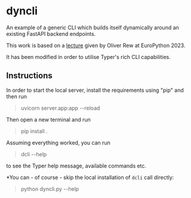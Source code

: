 # dyncli
An example of a generic CLI which builds itself dynamically around an existing FastAPI backend endpoints.

This work is based on a [lecture](https://ep2023.europython.eu/session/designing-a-human-friendly-cli-for-api-driven-infrastructure) given by Oliver Rew at EuroPython 2023.

It has been modified in order to utilise Typer's rich CLI capabilities.

## Instructions
In order to start the local server, install the requirements using "pip" and then run
> uvicorn server.app:app --reload

Then open a new terminal and run
> pip install .

Assuming everything worked, you can run
> dcli --help

to see the Typer help message, available commands etc.


*You can - of course - skip the local installation of `dcli` call directly:
  > python dyncli.py --help
